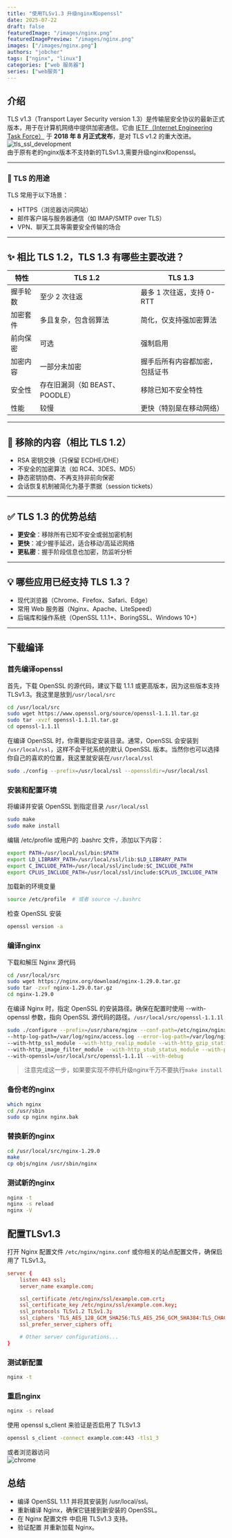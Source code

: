 ```yaml
---
title: "使用TLSv1.3 升级nginx和openssl"
date: 2025-07-22
draft: false
featuredImage: "/images/nginx.png"
featuredImagePreview: "/images/nginx.png"
images: ["/images/nginx.png"]
authors: "jobcher"
tags: ["nginx", "linux"]
categories: ["web 服务器"]
series: ["web服务"]
---
```

## 介绍
TLS v1.3（Transport Layer Security version 1.3）是传输层安全协议的最新正式版本，用于在计算机网络中提供加密通信。它由 [IETF（Internet Engineering Task Force）](https://www.ietf.org/) 于 **2018 年 8 月正式发布**，是对 TLS v1.2 的重大改进。  
![tls_ssl_development](/images/tls_ssl_development_timeline.png)  
由于原有老的nginx版本不支持新的TLSv1.3,需要升级nginx和openssl。  

---

### 🔐 TLS 的用途

TLS 常用于以下场景：

* HTTPS（浏览器访问网站）
* 邮件客户端与服务器通信（如 IMAP/SMTP over TLS）
* VPN、聊天工具等需要安全传输的场合

---

## ✨ 相比 TLS 1.2，TLS 1.3 有哪些主要改进？

| 特性   | TLS 1.2               | TLS 1.3           |
| ---- | --------------------- | ----------------- |
| 握手轮数 | 至少 2 次往返              | 最多 1 次往返，支持 0-RTT |
| 加密套件 | 多且复杂，包含弱算法            | 简化，仅支持强加密算法       |
| 前向保密 | 可选                    | 强制启用              |
| 加密内容 | 一部分未加密                | 握手后所有内容都加密，包括证书   |
| 安全性  | 存在旧漏洞（如 BEAST、POODLE） | 移除已知不安全特性         |
| 性能   | 较慢                    | 更快（特别是在移动网络）      |

---

## 🔧 移除的内容（相比 TLS 1.2）

* RSA 密钥交换（只保留 ECDHE/DHE）
* 不安全的加密算法（如 RC4、3DES、MD5）
* 静态密钥协商、不再支持非前向保密
* 会话恢复机制被简化为基于票据（session tickets）

---

## ✅ TLS 1.3 的优势总结

* **更安全**：移除所有已知不安全或弱加密机制
* **更快**：减少握手延迟，适合移动/高延迟网络
* **更私密**：握手阶段信息也加密，防监听分析

---

## 💡 哪些应用已经支持 TLS 1.3？

* 现代浏览器（Chrome、Firefox、Safari、Edge）
* 常用 Web 服务器（Nginx、Apache、LiteSpeed）
* 后端库和操作系统（OpenSSL 1.1.1+、BoringSSL、Windows 10+）
---

## 下载编译
### 首先编译openssl
首先，下载 OpenSSL 的源代码，建议下载 1.1.1 或更高版本，因为这些版本支持 TLSv1.3。我这里是放到`/usr/local/src`  
```sh
cd /usr/local/src
sudo wget https://www.openssl.org/source/openssl-1.1.1l.tar.gz
sudo tar -xvzf openssl-1.1.1l.tar.gz
cd openssl-1.1.1l
```  
在编译 OpenSSL 时，你需要指定安装目录。通常，OpenSSL 会安装到 `/usr/local/ssl`，这样不会干扰系统的默认 OpenSSL 版本。当然你也可以选择你自己的喜欢的位置，我这里就安装在`/usr/local/ssl`  
```sh
sudo ./config --prefix=/usr/local/ssl --openssldir=/usr/local/ssl
```
### 安装和配置环境
将编译并安装 OpenSSL 到指定目录 `/usr/local/ssl`
```sh
sudo make
sudo make install
```
编辑 /etc/profile 或用户的 .bashrc 文件，添加以下内容：  
```bash
export PATH=/usr/local/ssl/bin:$PATH
export LD_LIBRARY_PATH=/usr/local/ssl/lib:$LD_LIBRARY_PATH
export C_INCLUDE_PATH=/usr/local/ssl/include:$C_INCLUDE_PATH
export CPLUS_INCLUDE_PATH=/usr/local/ssl/include:$CPLUS_INCLUDE_PATH
```
加载新的环境变量  
```sh
source /etc/profile  # 或者 source ~/.bashrc
```
检查 OpenSSL 安装
```sh
openssl version -a
```
### 编译nginx
下载和解压 Nginx 源代码  
```sh
cd /usr/local/src
sudo wget https://nginx.org/download/nginx-1.29.0.tar.gz
sudo tar -zxvf nginx-1.29.0.tar.gz
cd nginx-1.29.0
```
在编译 Nginx 时，指定 OpenSSL 的安装路径。确保在配置时使用 --with-openssl 参数，指向 OpenSSL 源代码的路径。`/usr/local/src/openssl-1.1.1l`
```sh
sudo ./configure --prefix=/usr/share/nginx --conf-path=/etc/nginx/nginx.conf \
--http-log-path=/var/log/nginx/access.log --error-log-path=/var/log/nginx/error.log \
--with-http_ssl_module --with-http_realip_module --with-http_gzip_static_module \
--with-http_image_filter_module --with-http_stub_status_module --with-pcre-jit \
--with-openssl=/usr/local/src/openssl-1.1.1l --with-debug
```
>注意完成这一步，如果要实现不停机升级nginx千万不要执行`make install`  
  
### 备份老的nginx
```sh
which nginx
cd /usr/sbin
sudo cp nginx nginx.bak
```
### 替换新的nginx
```sh
cd /usr/local/src/nginx-1.29.0
make
cp objs/nginx /usr/sbin/nginx
```
### 测试新的nginx
```sh
nginx -t
nginx -s reload
nginx -V
```
## 配置TLSv1.3
打开 Nginx 配置文件 `/etc/nginx/nginx.conf` 或你相关的站点配置文件，确保启用了 TLSv1.3。  
```conf
server {
    listen 443 ssl;
    server_name example.com;

    ssl_certificate /etc/nginx/ssl/example.com.crt;
    ssl_certificate_key /etc/nginx/ssl/example.com.key;
    ssl_protocols TLSv1.2 TLSv1.3;
    ssl_ciphers 'TLS_AES_128_GCM_SHA256:TLS_AES_256_GCM_SHA384:TLS_CHACHA20_POLY1305_SHA256:TLS_AES_128_CCM_SHA256:TLS_AES_256_CCM_SHA384';
    ssl_prefer_server_ciphers off;

    # Other server configurations...
}
```
### 测试新配置
```sh
nginx -t
```
### 重启nginx
```sh
nginx -s reload
```
使用 openssl s_client 来验证是否启用了 TLSv1.3
```sh
openssl s_client -connect example.com:443 -tls1_3
```
或者浏览器访问  
![chrome](/images/nginx07.png)  
  
## 总结
- 编译 OpenSSL 1.1.1 并将其安装到 /usr/local/ssl。
- 重新编译 Nginx，确保它链接到新安装的 OpenSSL。
- 在 Nginx 配置文件 中启用 TLSv1.3 支持。
- 验证配置 并重新加载 Nginx。
